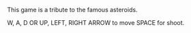 This game is a tribute to the famous asteroids.

W, A, D OR UP, LEFT, RIGHT ARROW to move
SPACE for shoot.